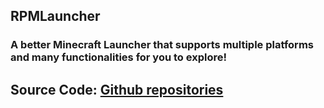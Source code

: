 ## RPMLauncher

### A better Minecraft Launcher that supports multiple platforms and many functionalities for you to explore! 

## Source Code: [Github repositories](https://github.com/RPMTW/RPMLauncher)
